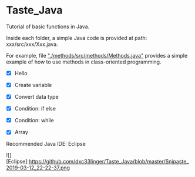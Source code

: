 # Taste_Java

Tutorial of basic functions in Java.

Inside each folder,  a simple Java code is provided at path: xxx/src/xxx/Xxx.java.

For example, file ["./methods/src/methods/Methods.java"](https://github.com/dxc33linger/Taste_Java/blob/master/methods/src/methods/Methods.java") provides a simple example of how to use methods in class-oriented programming. 


- [x] Hello
- [x] Create variable
- [x] Convert data type
- [x] Condition: if else
- [x] Condition: while
- [x] Array




Recommended Java IDE: Eclipse

![][Eclipse]:https://github.com/dxc33linger/Taste_Java/blob/master/Snipaste_2019-03-12_22-22-37.png

